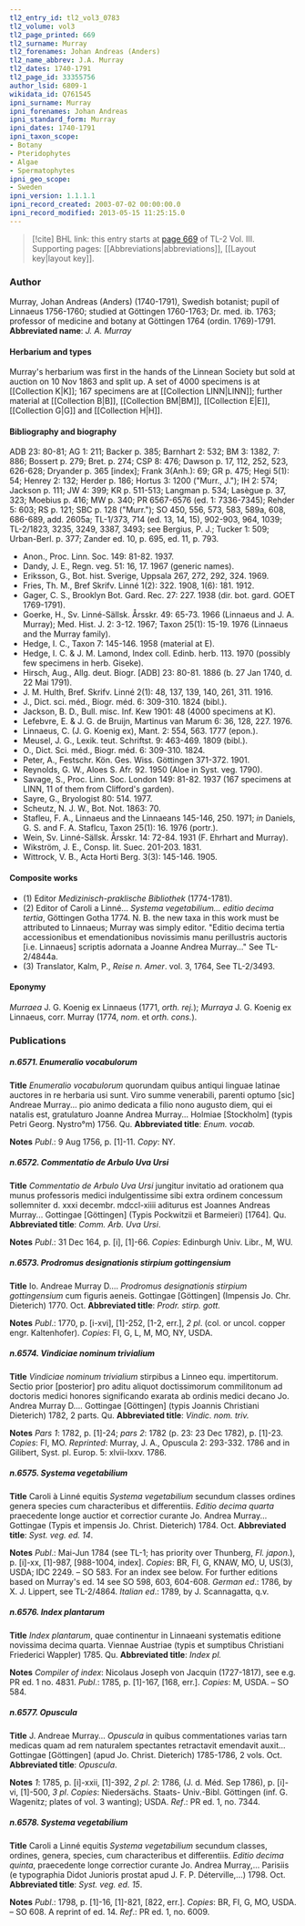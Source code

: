 ```yaml
---
tl2_entry_id: tl2_vol3_0783
tl2_volume: vol3
tl2_page_printed: 669
tl2_surname: Murray
tl2_forenames: Johan Andreas (Anders)
tl2_name_abbrev: J.A. Murray
tl2_dates: 1740-1791
tl2_page_id: 33355756
author_lsid: 6809-1
wikidata_id: Q761545
ipni_surname: Murray
ipni_forenames: Johan Andreas
ipni_standard_form: Murray
ipni_dates: 1740-1791
ipni_taxon_scope: 
- Botany
- Pteridophytes
- Algae
- Spermatophytes
ipni_geo_scope: 
- Sweden
ipni_version: 1.1.1.1
ipni_record_created: 2003-07-02 00:00:00.0
ipni_record_modified: 2013-05-15 11:25:15.0
---
```



> [!cite] BHL link: this entry starts at [page 669](https://www.biodiversitylibrary.org/page/33355756) of TL-2 Vol. III.
> Supporting pages: [[Abbreviations|abbreviations]], [[Layout key|layout key]].

### Author

Murray, Johan Andreas (Anders) (1740-1791), Swedish botanist; pupil of Linnaeus 1756-1760; studied at Göttingen 1760-1763; Dr. med. ib. 1763; professor of medicine and botany at Göttingen 1764 (ordin. 1769)-1791. 
**Abbreviated name**: *J. A. Murray*

#### Herbarium and types

Murray's herbarium was first in the hands of the Linnean Society but sold at auction on 10 Nov 1863 and split up. A set of 4000 specimens is at [[Collection K|K]]; 167 specimens are at [[Collection LINN|LINN]]; further material at [[Collection B|B]], [[Collection BM|BM]], [[Collection E|E]], [[Collection G|G]] and [[Collection H|H]].

#### Bibliography and biography

ADB 23: 80-81; AG 1: 211; Backer p. 385; Barnhart 2: 532; BM 3: 1382, 7: 886; Bossert p. 279; Bret. p. 274; CSP 8: 476; Dawson p. 17, 112, 252, 523, 626-628; Dryander p. 365 \[index\]; Frank 3(Anh.): 69; GR p. 475; Hegi 5(1): 54; Henrey 2: 132; Herder p. 186; Hortus 3: 1200 ("Murr., J."); IH 2: 574; Jackson p. 111; JW 4: 399; KR p. 511-513; Langman p. 534; Lasègue p. 37, 323; Moebius p. 416; MW p. 340; PR 6567-6576 (ed. 1: 7336-7345); Rehder 5: 603; RS p. 121; SBC p. 128 ("Murr."); SO 450, 556, 573, 583, 589a, 608, 686-689, add. 2605a; TL-1/373, 714 (ed. 13, 14, 15), 902-903, 964, 1039; TL-2/1823, 3235, 3249, 3387, 3493; see Bergius, P. J.; Tucker 1: 509; Urban-Berl. p. 377; Zander ed. 10, p. 695, ed. 11, p. 793.
- Anon., Proc. Linn. Soc. 149: 81-82. 1937.
- Dandy, J. E., Regn. veg. 51: 16, 17. 1967 (generic names).
- Eriksson, G., Bot. hist. Sverige, Uppsala 267, 272, 292, 324. 1969.
- Fries, Th. M., Bref Skrifv. Linné 1(2): 322. 1908, 1(6): 181. 1912.
- Gager, C. S., Brooklyn Bot. Gard. Rec. 27: 227. 1938 (dir. bot. gard. GOET 1769-1791).
- Goerke, H., Sv. Linné-Sällsk. Årsskr. 49: 65-73. 1966 (Linnaeus and J. A. Murray); Med. Hist. J. 2: 3-12. 1967; Taxon 25(1): 15-19. 1976 (Linnaeus and the Murray family).
- Hedge, I. C., Taxon 7: 145-146. 1958 (material at E).
- Hedge, I. C. & J. M. Lamond, Index coll. Edinb. herb. 113. 1970 (possibly few specimens in herb. Giseke).
- Hirsch, Aug., Allg. deut. Biogr. \[ADB\] 23: 80-81. 1886 (b. 27 Jan 1740, d. 22 Mai 1791).
- J. M. Hulth, Bref. Skrifv. Linné 2(1): 48, 137, 139, 140, 261, 311. 1916.
- J., Dict. sci. méd., Biogr. méd. 6: 309-310. 1824 (bibl.).
- Jackson, B. D., Bull. misc. Inf. Kew 1901: 48 (4000 specimens at K).
- Lefebvre, E. & J. G. de Bruijn, Martinus van Marum 6: 36, 128, 227. 1976.
- Linnaeus, C. (J. G. Koenig ex), Mant. 2: 554, 563. 1777 (epon.).
- Meusel, J. G., Lexik. teut. Schriftst. 9: 463-469. 1809 (bibl.).
- O., Dict. Sci. méd., Biogr. méd. 6: 309-310. 1824.
- Peter, A., Festschr. Kön. Ges. Wiss. Göttingen 371-372. 1901.
- Reynolds, G. W., Aloes S. Afr. 92. 1950 (Aloe in Syst. veg. 1790).
- Savage, S., Proc. Linn. Soc. London 149: 81-82. 1937 (167 specimens at LINN, 11 of them from Clifford's garden).
- Sayre, G., Bryologist 80: 514. 1977.
- Scheutz, N. J. W., Bot. Not. 1863: 70.
- Stafleu, F. A., Linnaeus and the Linnaeans 145-146, 250. 1971; *in* Daniels, G. S. and F. A. Staflcu, Taxon 25(1): 16. 1976 (portr.).
- Wein, Sv. Linné-Sällsk. Årsskr. 14: 72-84. 1931 (F. Ehrhart and Murray).
- Wikström, J. E., Consp. lit. Suec. 201-203. 1831.
- Wittrock, V. B., Acta Horti Berg. 3(3): 145-146. 1905.

#### Composite works

- (1) Editor *Medizinisch-praklische Bibliothek* (1774-1781).
- (2) Editor of Caroli a Linné... *Systema vegetabilium... editio decima tertia*, Göttingen Gotha 1774. N. B. the new taxa in this work must be attributed to Linnaeus; Murray was simply editor. "Editio decima tertia accessionibus et emendationibus novissimis manu perillustris auctoris \[i.e. Linnaeus\] scriptis adornata a Joanne Andrea Murray..." See TL-2/4844a.
- (3) Translator, Kalm, P., *Reise n. Amer*. vol. 3, 1764, See TL-2/3493.

#### Eponymy

*Murraea* J. G. Koenig ex Linnaeus (1771, *orth. rej.*); *Murraya* J. G. Koenig ex Linnaeus, corr. Murray (1774, *nom*. et *orth. cons.*).

### Publications

##### n.6571. Enumeralio vocabulorum

**Title**
*Enumeralio vocabulorum* quorundam quibus antiqui linguae latinae auctores in re herbaria usi sunt. Viro summe venerabili, parenti optumo \[sic\] Andreae Murray... pio animo dedicata a filio nono augusto diem, qui ei natalis est, gratulaturo Joanne Andrea Murray... Holmiae \[Stockholm\] (typis Petri Georg. Nystro°m) 1756. Qu.
**Abbreviated title**: *Enum. vocab.*

**Notes**
*Publ*.: 9 Aug 1756, p. \[1\]-11. *Copy*: NY.

##### n.6572. Commentatio de Arbulo Uva Ursi

**Title**
*Commentatio de Arbulo Uva Ursi* jungitur invitatio ad orationem qua munus professoris medici indulgentissime sibi extra ordinem concessum sollemniter d. xxxi decembr. mdccl-xiiii aditurus est Joannes Andreas Murray... Gottingae \[Göttingen\] (Typis Pockwitzii et Barmeieri) \[1764\]. Qu.
**Abbreviated title**: *Comm. Arb. Uva Ursi*.

**Notes**
*Publ*.: 31 Dec 164, p. \[i\], \[1\]-66. *Copies*: Edinburgh Univ. Libr., M, WU.

##### n.6573. Prodromus designationis stirpium gottingensium

**Title**
Io. Andreae Murray D.... *Prodromus designationis stirpium gottingensium* cum figuris aeneis. Gottingae \[Göttingen\] (Impensis Jo. Chr. Dieterich) 1770. Oct.
**Abbreviated title**: *Prodr. stirp. gott.*

**Notes**
*Publ*.: 1770, p. \[i-xvi\], \[1\]-252, \[1-2, err.\], *2 pl*. (col. or uncol. copper engr. Kaltenhofer).
*Copies*: FI, G, L, M, MO, NY, USDA.

##### n.6574. Vindiciae nominum trivialium

**Title**
*Vindiciae nominum trivialium* stirpibus a Linneo equ. impertitorum. Sectio prior \[posterior\] pro aditu aliquot doctissimorum commilitonum ad doctoris medici honores significando exarata ab ordinis medici decano Jo. Andrea Murray D.... Gottingae \[Göttingen\] (typis Joannis Christiani Dieterich) 1782, 2 parts. Qu.
**Abbreviated title**: *Vindic. nom. triv.*

**Notes**
*Pars 1*: 1782, p. \[1\]-24; *pars 2*: 1782 (p. 23: 23 Dec 1782), p. \[1\]-23. *Copies*: FI, MO.
*Reprinted*: Murray, J. A., Opuscula 2: 293-332. 1786 and in Gilibert, Syst. pl. Europ. 5: xlvii-lxxv. 1786.

##### n.6575. Systema vegetabilium

**Title**
Caroli à Linné equitis *Systema vegetabilium* secundum classes ordines genera species cum characteribus et differentiis. *Editio decima quarta* praecedente longe auctior et correctior curante Jo. Andrea Murray... Gottingae (Typis et impensis Jo. Christ. Dieterich) 1784. Oct.
**Abbreviated title**: *Syst. veg. ed. 14*.

**Notes**
*Publ*.: Mai-Jun 1784 (see TL-1; has priority over Thunberg, *Fl. japon.*), p. \[i\]-xx, \[1\]-987, \[988-1004, index\]. *Copies*: BR, FI, G, KNAW, MO, U, US(3), USDA; IDC 2249. – SO 583. For an index see below. For further editions based on Murray's ed. 14 see SO 598, 603, 604-608.
*German ed*.: 1786, by X. J. Lippert, see TL-2/4864.
*Italian ed*.: 1789, by J. Scannagatta, q.v.

##### n.6576. Index plantarum

**Title**
*Index plantarum*, quae continentur in Linnaeani systematis editione novissima decima quarta. Viennae Austriae (typis et sumptibus Christiani Friederici Wappler) 1785. Qu.
**Abbreviated title**: *Index pl.*

**Notes**
*Compiler of index*: Nicolaus Joseph von Jacquin (1727-1817), see e.g. PR ed. 1 no. 4831.
*Publ*.: 1785, p. \[1\]-167, \[168, err.\]. *Copies*: M, USDA. – SO 584.

##### n.6577. Opuscula

**Title**
J. Andreae Murray... *Opuscula* in quibus commentationes varias tarn medicas quam ad rem naturalem spectantes retractavit emendavit auxit... Gottingae \[Göttingen\] (apud Jo. Christ. Dieterich) 1785-1786, 2 vols. Oct.
**Abbreviated title**: *Opuscula*.

**Notes**
*1*: 1785, p. \[i\]-xxii, \[1\]-392, *2 pl*.
*2*: 1786, (J. d. Méd. Sep 1786), p. \[i\]-vi, \[1\]-500, *3 pl*.
*Copies*: Niedersächs. Staats- Univ.-Bibl. Göttingen (inf. G. Wagenitz; plates of vol. 3 wanting); USDA.
*Ref*.: PR ed. 1, no. 7344.

##### n.6578. Systema vegetabilium

**Title**
Caroli a Linné equitis *Systema vegetabilium* secundum classes, ordines, genera, species, cum characteribus et differentiis. *Editio decima quinta*, praecedente longe correctior curante Jo. Andrea Murray,... Parisiis (e typographia Didot Junioris prostat apud J. F. P. Déterville,...) 1798. Oct.
**Abbreviated title**: *Syst. veg. ed. 15*.

**Notes**
*Publ*.: 1798, p. \[1\]-16, \[1\]-821, \[822, err.\]. *Copies*: BR, FI, G, MO, USDA. – SO 608. A reprint of ed. 14.
*Ref*.: PR ed. 1, no. 6009.

